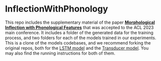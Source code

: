 # InflectionWithPhonology

This repo includes the supplementary material of the paper [**Morphological Inflection with Phonological Features**](https://github.com/OnlpLab/InflectionWithPhonology.git) that was accepted to the ACL 2023 main conference. It includes a folder of the generated data for the training process, and two folders for each of the models trained in our experiments. This is a clone of the models codebases, and we recommend forking the original repos, both for the [LSTM model](https://github.com/davidgu13/ReinflectionTransduce3) and the [Transducer model](https://github.com/davidgu13/phonologyreinflection). You may also find the running instructions for both of them.
